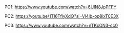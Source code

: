 PC1: https://www.youtube.com/watch?v=6UlN8JpPFFY

PC2: https://youtu.be/1TI6TflyXdQ?si=Vl4lb-op8ixT0E3X

PC3: https://www.youtube.com/watch?v=nTKxON3-cc0
